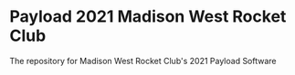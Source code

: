 # Payload 2021 Madison West Rocket Club
The repository for Madison West Rocket Club's 2021 Payload Software
